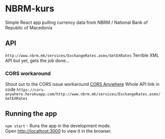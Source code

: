 # NBRM-kurs
Simple React app pulling currency data from NBRM / National Bank of Republic of Macedonia

## API
`http://www.nbrm.mk/services/ExchangeRates.asmx/GetEXRates`
Terrible XML API but yet, gets the job done...

### CORS workaround
Shout out to the CORS issue workaround [CORS Anywhere](https://github.com/Rob--W/cors-anywhere/)
Whole API link in code `https://cors-anywhere.herokuapp.com/http://www.nbrm.mk/services/ExchangeRates.asmx/GetEXRates`

## Running the app
`npm start` - Runs the app in the development mode.<br>
Open [http://localhost:3000](http://localhost:3000) to view it in the browser.